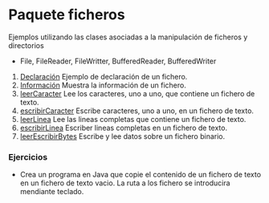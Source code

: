# Paquete ficheros

Ejemplos utilizando las clases asociadas a la manipulación de ficheros y directorios

- File, FileReader, FileWritter, BufferedReader, BufferedWriter

1. [Declaración](https://github.com/franlu/DAM-AD/blob/master/src/ficheros/declaracion.java)
    Ejemplo de declaración de un fichero.
2. [Información](https://github.com/franlu/DAM-AD/blob/master/src/ficheros/informacion.java)
    Muestra la información de un fichero.
3. [leerCaracter]()
	Lee los caracteres, uno a uno, que contiene un fichero de texto.
3. [escribirCaracter]()
    Escribe caracteres, uno a uno, en un fichero de texto.
3. [leerLinea](https://github.com/franlu/DAM-AD/blob/master/src/ficheros/leerLinea.java)
	Lee las lineas completas que contiene un fichero de texto.
3. [escribirLinea](https://github.com/franlu/DAM-AD/blob/master/src/ficheros/escribirLinea.java)
    Escriber lineas completas en un fichero de texto.
7. [leerEscribirBytes](https://github.com/franlu/DAM-AD/blob/master/src/ficheros/leerEscribirBytes.java)
    Escribe y lee datos sobre un fichero binario.
    
    
    
    
### Ejercicios

- Crea un programa en Java que copie el contenido de un fichero de texto en un fichero de texto vacio. La ruta a los fichero se introducira mendiante teclado.
